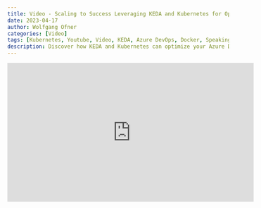 ```yaml
---
title: Video - Scaling to Success Leveraging KEDA and Kubernetes for Optimal Azure DevOps Pipeline Performance - Warsaw IT Days 2023
date: 2023-04-17
author: Wolfgang Ofner
categories: [Video]
tags: [Kubernetes, Youtube, Video, KEDA, Azure DevOps, Docker, Speaking, Public Speaking, Conference, DevOps]
description: Discover how KEDA and Kubernetes can optimize your Azure DevOps pipeline performance. Learn best practices for automatic scaling, efficiency, and cost-effectiveness.
---
```


<iframe width="560" height="315" src="https://www.youtube.com/embed/1fYiO3UmVa0" title="YouTube video player" frameborder="0" allow="accelerometer; autoplay; clipboard-write; encrypted-media; gyroscope; picture-in-picture; web-share" allowfullscreen></iframe>